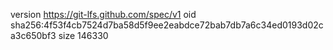 version https://git-lfs.github.com/spec/v1
oid sha256:4f53f4cb7524d7ba58d5f9ee2eabdce72bab7db7a6c34ed0193d02ca3c650bf3
size 146330
